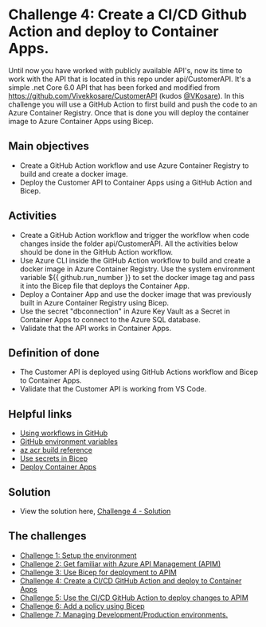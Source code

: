 # Challenge 4: Create a CI/CD Github Action and deploy to Container Apps.

Until now you have worked with publicly available API's, now its time to work with the API that is located in this repo under api/CustomerAPI. It's a simple .net Core 6.0 API that has been forked and modified from https://github.com/Vivekkosare/CustomerAPI (kudos [@VKosare](https://twitter.com/VKosare)). 
In this challenge you will use a GitHub Action to first build and push the code to an Azure Container Registry. Once that is done you will deploy the container image to Azure Container Apps using Bicep.    

## Main objectives

- Create a GitHub Action workflow and use Azure Container Registry to build and create a docker image. 
- Deploy the Customer API to Container Apps using a GitHub Action and Bicep.   


## Activities

- Create a GitHub Action workflow and trigger the workflow when code changes inside the folder api/CustomerAPI. All the activities below should be done in the GitHub Action workflow.  
- Use Azure CLI inside the GitHub Action workflow to build and create a docker image in Azure Container Registry. Use the system environment variable ${{ github.run_number }} to set the docker image tag and pass it into the Bicep file that deploys the Container App. 
- Deploy a Container App and use the docker image that was previously built in Azure Container Registry using Bicep. 
- Use the secret "dbconnection" in Azure Key Vault as a Secret in Container Apps to connect to the Azure SQL database.  
- Validate that the API works in Container Apps. 


## Definition of done

- The Customer API is deployed using GitHub Actions workflow and Bicep to Container Apps.
- Validate that the Customer API is working from VS Code.  


## Helpful links

- [Using workflows in GitHub](https://docs.github.com/en/actions/using-workflows/about-workflows)
- [GitHub environment variables](https://docs.github.com/en/actions/learn-github-actions/environment-variables)
- [az acr build reference](https://learn.microsoft.com/en-us/cli/azure/acr?view=azure-cli-latest#az-acr-build)
- [Use secrets in Bicep](https://learn.microsoft.com/en-us/azure/azure-resource-manager/bicep/key-vault-parameter?tabs=azure-cli#use-getsecret-function)
- [Deploy Container Apps](https://github.com/microsoft/azure-container-apps/blob/main/docs/templates/bicep/main.bicep)

## Solution
- View the solution here, [Challenge 4 - Solution](solution4.md) 

## The challenges

* [Challenge 1: Setup the environment](challenge1.md)
* [Challenge 2: Get familiar with Azure API Management (APIM)](challenge2.md)
* [Challenge 3: Use Bicep for deployment to APIM](challenge3.md)
* [Challenge 4: Create a CI/CD GitHub Action and deploy to Container Apps](challenge4.md)
* [Challenge 5: Use the CI/CD GitHub Action to deploy changes to APIM](challenge5.md)
* [Challenge 6: Add a policy using Bicep](challenge6.md)
* [Challenge 7: Managing Development/Production environments.](challenge7.md)